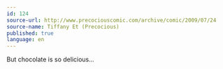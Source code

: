 ```yaml
---
id: 124
source-url: http://www.precociouscomic.com/archive/comic/2009/07/24
source-name: Tiffany Et (Precocious)
published: true
language: en
---
```

But chocolate is so delicious...
